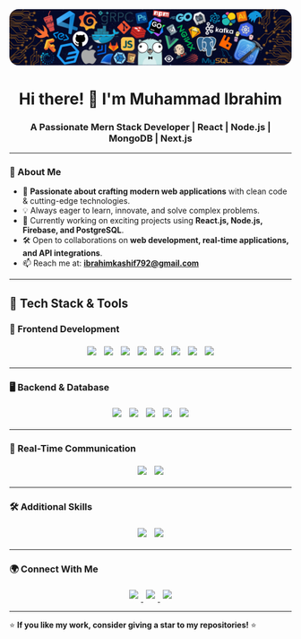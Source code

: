 <img alt="Coding" style="border-radius:16px;" src="./background.png">

<h1 align="center">Hi there! 👋 I'm Muhammad Ibrahim</h1>
<h3 align="center">A Passionate Mern Stack Developer | React | Node.js | MongoDB | Next.js</h3>

---

### 🚀 About Me
- 🔹 **Passionate about crafting modern web applications** with clean code & cutting-edge technologies.
- 💡 Always eager to learn, innovate, and solve complex problems.
- 💼 Currently working on exciting projects using **React.js, Node.js, Firebase, and PostgreSQL**.
- 🛠️ Open to collaborations on **web development, real-time applications, and API integrations**.
- 📫 Reach me at: **ibrahimkashif792@gmail.com**

---


## 🚀 Tech Stack & Tools  

### 🎨 Frontend Development  
<p align="center">
  <img style="display: inline-block; margin: 5px;" src="https://img.shields.io/badge/HTML5-%23E34F26.svg?style=for-the-badge&logo=html5&logoColor=white"/>
  <img style="display: inline-block; margin: 5px;" src="https://img.shields.io/badge/CSS3-%231572B6.svg?style=for-the-badge&logo=css3&logoColor=white"/>
  <img style="display: inline-block; margin: 5px;" src="https://img.shields.io/badge/JavaScript-%23F7DF1E.svg?style=for-the-badge&logo=javascript&logoColor=black"/>
  <img style="display: inline-block; margin: 5px;" src="https://img.shields.io/badge/TypeScript-%233178C6.svg?style=for-the-badge&logo=typescript&logoColor=white"/>
  <img style="display: inline-block; margin: 5px;" src="https://img.shields.io/badge/React-%2361DAFB.svg?style=for-the-badge&logo=react&logoColor=black"/>
  <img style="display: inline-block; margin: 5px;" src="https://img.shields.io/badge/Next.js-%23000000.svg?style=for-the-badge&logo=nextdotjs&logoColor=white"/>
  <img style="display: inline-block; margin: 5px;" src="https://img.shields.io/badge/TailwindCSS-%2306B6D4.svg?style=for-the-badge&logo=tailwindcss&logoColor=white"/>
  <img style="display: inline-block; margin: 5px;" src="https://img.shields.io/badge/MaterialUI-%230081CB.svg?style=for-the-badge&logo=mui&logoColor=white"/>
</p>

---

### 🖥️ Backend & Database  
<p align="center">
  <img style="display: inline-block; margin: 5px;" src="https://img.shields.io/badge/Node.js-%23339933.svg?style=for-the-badge&logo=node.js&logoColor=white"/>
  <img style="display: inline-block; margin: 5px;" src="https://img.shields.io/badge/Express.js-%23000000.svg?style=for-the-badge&logo=express&logoColor=white"/>
  <img style="display: inline-block; margin: 5px;" src="https://img.shields.io/badge/MongoDB-%2347A248.svg?style=for-the-badge&logo=mongodb&logoColor=white"/>
  <img style="display: inline-block; margin: 5px;" src="https://img.shields.io/badge/PostgreSQL-%23336791.svg?style=for-the-badge&logo=postgresql&logoColor=white"/>
  <img style="display: inline-block; margin: 5px;" src="https://img.shields.io/badge/Firebase-%23FFCA28.svg?style=for-the-badge&logo=firebase&logoColor=black"/>
</p>

---

### 🔗 Real-Time Communication  
<p align="center">
  <img style="display: inline-block; margin: 5px;" src="https://img.shields.io/badge/Socket.io-%23010101.svg?style=for-the-badge&logo=socket.io&logoColor=white"/>
  <img style="display: inline-block; margin: 5px;" src="https://img.shields.io/badge/WebSockets-%23010101.svg?style=for-the-badge&logo=websocket&logoColor=white"/>
</p>

---

### 🛠️ Additional Skills  
<p align="center">
  <img style="display: inline-block; margin: 5px;" src="https://img.shields.io/badge/Python-%233776AB.svg?style=for-the-badge&logo=python&logoColor=white"/>
  <img style="display: inline-block; margin: 5px;" src="https://img.shields.io/badge/API%20Integration-%23FF5733.svg?style=for-the-badge&logo=api&logoColor=white"/>
</p>

---

### 🌍 Connect With Me  

<p align="center">
  <a href="https://linkedin.com/in/yourprofile">
    <img style="display: inline-block; margin: 5px;" src="https://img.shields.io/badge/LinkedIn-%230A66C2.svg?style=for-the-badge&logo=linkedin&logoColor=white"/>
  </a>
  <a href="https://github.com/yourusername">
    <img style="display: inline-block; margin: 5px;" src="https://img.shields.io/badge/GitHub-%23181717.svg?style=for-the-badge&logo=github&logoColor=white"/>
  </a>
  <a href="https://twitter.com/yourhandle">
    <img style="display: inline-block; margin: 5px;" src="https://img.shields.io/badge/Twitter-%231DA1F2.svg?style=for-the-badge&logo=twitter&logoColor=white"/>
  </a>
</p>

---



⭐ **If you like my work, consider giving a star to my repositories!** ⭐
